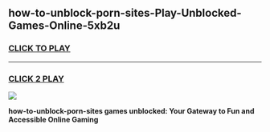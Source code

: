 
## how-to-unblock-porn-sites-Play-Unblocked-Games-Online-5xb2u
<h3>
<a href="https://premium76.site?title=how-to-unblock-porn-sites&ref=25A">CLICK TO PLAY</a></h3>
<hr>

<h3>
<a href="https://premium76.site?title=how-to-unblock-porn-sites&ref=25A">CLICK 2 PLAY</a>
  
</h3>

<a href="https://premium76.site?title=how-to-unblock-porn-sites&ref=25A"><img src="https://clearcache.store/games.png"></a>


**how-to-unblock-porn-sites games unblocked: Your Gateway to Fun and Accessible Online Gaming**
